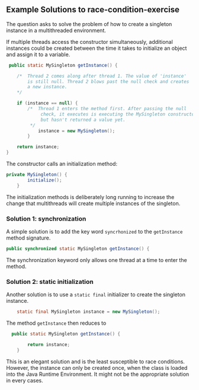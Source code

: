 ## Example Solutions to race-condition-exercise
The question asks to solve the problem of how to create a singleton instance in a multithreaded environment.

If multiple threads access the constructor simultaneously, additional instances could be created between the time it takes to initialize an object and assign it to a variable.

```java
 public static MySingleton getInstance() {

    /*  Thread 2 comes along after thread 1. The value of 'instance'
        is still null. Thread 2 blows past the null check and creates
        a new instance.
    */

    if (instance == null) {
        /*  Thread 1 enters the method first. After passing the null
             check, it executes is executing the MySingleton constructor,
             but hasn't returned a value yet.
         */
            instance = new MySingleton();
        }

    return instance;
}
```

The constructor calls an initialization method:

```java
private MySingleton() {
        initialize();
    }
```

The initialization methods is deliberately long running to increase the change that multithreads will create multiple instances of the singleton.

### Solution 1: synchronization

A simple solution is to add the key word `syncrhonized` to the `getInstance` method signature.

```java
public synchronized static MySingleton getInstance() {
```

The synchronization keyword only allows one thread at a time to enter the method.

### Solution 2: static initialization

Another solution is to use a `static final` initializer to create the singleton instance.

```java
    static final MySingleton instance = new MySingleton();
```

The method `getInstance` then reduces to

```java
  public static MySingleton getInstance() {

        return instance;
    }
```

This is an elegant solution and is the least susceptible to race conditions. However, the instance can only be created once, when the class is loaded into the Java Runtime Environment. It might not be the appropriate solution in every cases.
